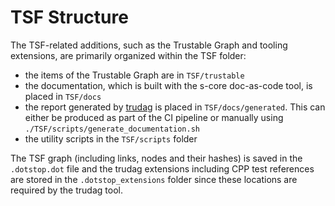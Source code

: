 # TSF Structure

The TSF-related additions, such as the Trustable Graph and tooling extensions, are primarily organized within the TSF folder:
- the items of the Trustable Graph are in `TSF/trustable` 
- the documentation, which is built with the s-core doc-as-code tool, is placed in `TSF/docs` 
- the report generated by [trudag](https://codethinklabs.gitlab.io/trustable/trustable/trudag/usage.html) is placed in `TSF/docs/generated`. This can either be produced as part of the CI pipeline or manually using `./TSF/scripts/generate_documentation.sh`
- the utility scripts in the `TSF/scripts` folder

The TSF graph (including links, nodes and their hashes) is saved in the `.dotstop.dot` file and the trudag extensions including CPP test references are stored in the `.dotstop_extensions` folder since these locations are required by the trudag tool.